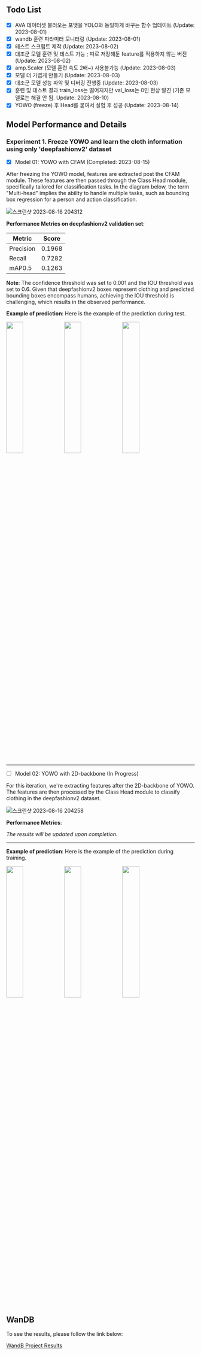 ## Todo List

- [x] AVA 데이터셋 불러오는 포맷을 YOLO와 동일하게 바꾸는 함수 업데이트 (Update: 2023-08-01)
- [x] wandb 훈련 파라미터 모니터링 (Update: 2023-08-01)
- [x] 테스트 스크립트 제작 (Update: 2023-08-02)
- [x] 대조군 모델 훈련 및 테스트 가능 ; 따로 저장해둔 feature를 적용하지 않는 버전 (Update: 2023-08-02)
- [x] amp.Scaler (모델 훈련 속도 2배~) 사용불가능 (Update: 2023-08-03)
- [x] 모델 더 가볍게 만들기 (Update: 2023-08-03)
- [x] 대조군 모델 성능 파악 및 디버깅 진행중 (Update: 2023-08-03)
- [x] 훈련 및 테스트 결과 train_loss는 떨어지지만 val_loss는 0인 현상 발견 (기존 모델로는 해결 안 됨. Update: 2023-08-10)
- [x] YOWO (freeze) 후 Head를 붙여서 실험 후 성공 (Update: 2023-08-14)

## Model Performance and Details

### Experiment 1. Freeze YOWO and learn the cloth information using only 'deepfashionv2' dataset

- [x] Model 01: YOWO with CFAM (Completed: 2023-08-15)

After freezing the YOWO model, features are extracted post the CFAM module. These features are then passed through the Class Head module, specifically tailored for classification tasks. In the diagram below, the term "Multi-head" implies the ability to handle multiple tasks, such as bounding box regression for a person and action classification.

![스크린샷 2023-08-16 204312](https://github.com/JJaewon7210/Combined_Learner_AVA2.2_and_Deepfashion2/assets/96426723/74bf70df-08c3-4ed4-b9cd-173d380cc94b)

**Performance Metrics on deepfashionv2 validation set**:

| Metric   | Score  |
| -------- | ------ |
| Precision| 0.1968 |
| Recall   | 0.7282 |
| mAP0.5   | 0.1263 |


**Note**: The confidence threshold was set to 0.001 and the IOU threshold was set to 0.6. Given that deepfashionv2 boxes represent clothing and predicted bounding boxes encompass humans, achieving the IOU threshold is challenging, which results in the observed performance.

**Example of prediction**:
Here is the example of the prediction during test.
<p float="left">
  <img src="https://github.com/JJaewon7210/Combined_Learner_AVA2.2_and_Deepfashion2/assets/96426723/0309ea0b-2acc-49bb-a3a3-118c490d23a4" width="30%" />
  <img src="https://github.com/JJaewon7210/Combined_Learner_AVA2.2_and_Deepfashion2/assets/96426723/a701f894-929d-448a-91de-456f3a737bc2" width="30%" />
  <img src="https://github.com/JJaewon7210/Combined_Learner_AVA2.2_and_Deepfashion2/assets/96426723/9a5aab63-2ee1-4808-a309-9d80f914c343" width="30%" />
</p>

---

- [ ] Model 02: YOWO with 2D-backbone (In Progress)

For this iteration, we're extracting features after the 2D-backbone of YOWO. The features are then processed by the Class Head module to classify clothing in the deepfashionv2 dataset.

![스크린샷 2023-08-16 204258](https://github.com/JJaewon7210/Combined_Learner_AVA2.2_and_Deepfashion2/assets/96426723/34b5b1dd-f2cc-42c0-9b20-724fcd282410)

**Performance Metrics**:

_The results will be updated upon completion._

---

**Example of prediction**:
Here is the example of the prediction during training.
<p float="left">
  <img src="https://github.com/JJaewon7210/Combined_Learner_AVA2.2_and_Deepfashion2/assets/96426723/8d0504b1-7cfe-4ac5-b7f7-05435f68df39" width="30%" />
  <img src="https://github.com/JJaewon7210/Combined_Learner_AVA2.2_and_Deepfashion2/assets/96426723/1fecc000-7eae-4a44-8589-5f97e6128ef4" width="30%" />
  <img src="https://github.com/JJaewon7210/Combined_Learner_AVA2.2_and_Deepfashion2/assets/96426723/ccd69beb-5ef1-4b68-b7a8-033099a59a2c" width="30%" />
</p>



## WanDB

To see the results, please follow the link below:

[WandB Project Results](https://wandb.ai/jaewon012754/YOLOR/runs/t7ax9mea?workspace=user-jjw012754)
